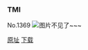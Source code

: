 ### TMI
No.1369
![图片不见了~~~](https://imgs.xkcd.com/comics/tmi.png)

[原址](https://xkcd.com//1369) [下载](https://imgs.xkcd.com/comics/tmi.png)

